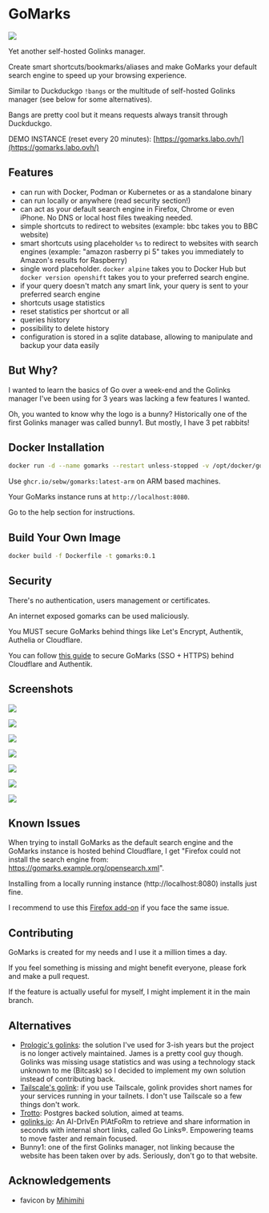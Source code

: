 # GoMarks

![](https://raw.githubusercontent.com/sebw/gomarks/refs/heads/main/static/favicon.png)

Yet another self-hosted Golinks manager.

Create smart shortcuts/bookmarks/aliases and make GoMarks your default search engine to speed up your browsing experience.

Similar to Duckduckgo <code>!bangs</code> or the multitude of self-hosted Golinks manager (see below for some alternatives).

Bangs are pretty cool but it means requests always transit through Duckduckgo.

DEMO INSTANCE (reset every 20 minutes): [https://gomarks.labo.ovh/](https://gomarks.labo.ovh/)

## Features

- can run with Docker, Podman or Kubernetes or as a standalone binary
- can run locally or anywhere (read security section!)
- can act as your default search engine in Firefox, Chrome or even iPhone. No DNS or local host files tweaking needed.
- simple shortcuts to redirect to websites (example: bbc takes you to BBC website)
- smart shortcuts using placeholder <code>%s</code> to redirect to websites with search engines (example: "amazon rasberry pi 5" takes you immediately to Amazon's results for Raspberry)
- single word placeholder. `docker alpine` takes you to Docker Hub but `docker version openshift` takes you to your preferred search engine.
- if your query doesn't match any smart link, your query is sent to your preferred search engine
- shortcuts usage statistics
- reset statistics per shortcut or all
- queries history
- possibility to delete history
- configuration is stored in a sqlite database, allowing to manipulate and backup your data easily

## But Why?

I wanted to learn the basics of Go over a week-end and the Golinks manager I've been using for 3 years was lacking a few features I wanted.

Oh, you wanted to know why the logo is a bunny? Historically one of the first Golinks manager was called bunny1. But mostly, I have 3 pet rabbits!

## Docker Installation 

```bash
docker run -d --name gomarks --restart unless-stopped -v /opt/docker/gomarks:/data -p 8080:8080 ghcr.io/sebw/gomarks:latest
```

Use `ghcr.io/sebw/gomarks:latest-arm` on ARM based machines.

Your GoMarks instance runs at `http://localhost:8080`.

Go to the help section for instructions.

## Build Your Own Image

```bash
docker build -f Dockerfile -t gomarks:0.1
```

## Security

There's no authentication, users management or certificates. 

An internet exposed gomarks can be used maliciously.

You MUST secure GoMarks behind things like Let's Encrypt, Authentik, Authelia or Cloudflare.

You can follow [this guide](https://blog.wains.be/2023/2023-01-07-cloudflare-zero-trust-authentik/) to secure GoMarks (SSO + HTTPS) behind Cloudflare and Authentik.

## Screenshots

![](https://raw.githubusercontent.com/sebw/gomarks/refs/heads/main/screenshots/index.png)

![](https://raw.githubusercontent.com/sebw/gomarks/refs/heads/main/screenshots/edit.png)

![](https://raw.githubusercontent.com/sebw/gomarks/refs/heads/main/screenshots/fallback.png)

![](https://raw.githubusercontent.com/sebw/gomarks/refs/heads/main/static/help/chrome_step1.png)

![](https://raw.githubusercontent.com/sebw/gomarks/refs/heads/main/static/help/firefox_step1.png)

![](https://raw.githubusercontent.com/sebw/gomarks/refs/heads/main/static/help/iphone_step1.jpg)

![](https://raw.githubusercontent.com/sebw/gomarks/refs/heads/main/static/help/iphone_step2.jpg)

## Known Issues

When trying to install GoMarks as the default search engine and the GoMarks instance is hosted behind Cloudflare, I get "Firefox could not install the search engine from: https://gomarks.example.org/opensearch.xml".

Installing from a locally running instance (http://localhost:8080) installs just fine.

I recommend to use this [Firefox add-on](https://addons.mozilla.org/en-GB/firefox/addon/add-custom-search-engine/) if you face the same issue.

## Contributing

GoMarks is created for my needs and I use it a million times a day.

If you feel something is missing and might benefit everyone, please fork and make a pull request. 

If the feature is actually useful for myself, I might implement it in the main branch.

## Alternatives

- [Prologic's golinks](https://git.mills.io/prologic/golinks): the solution I've used for 3-ish years but the project is no longer actively maintained. James is a pretty cool guy though. Golinks was missing usage statistics and was using a technology stack unknown to me (Bitcask) so I decided to implement my own solution instead of contributing back.
- [Tailscale's golink](https://github.com/tailscale/golink): if you use Tailscale, golink provides short names for your services running in your tailnets. I don't use Tailscale so a few things don't work.
- [Trotto](https://github.com/trotto/go-links): Postgres backed solution, aimed at teams.
- [golinks.io](https://github.com/GoLinks/golinks): An AI-DrIvEn PlAtFoRm to retrieve and share information in seconds with internal short links, called Go Links®. Empowering teams to move faster and remain focused.
- Bunny1: one of the first Golinks manager, not linking because the website has been taken over by ads. Seriously, don't go to that website.

## Acknowledgements

- favicon by [Mihimihi](https://www.flaticon.com/free-icon/rabbit_7441511)

